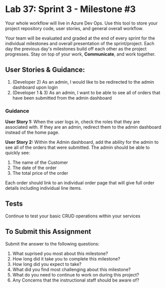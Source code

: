# Lab 37: Sprint 3 - Milestone #3

Your whole workflow will live in Azure Dev Ops. Use this tool to store your project repository code, user stories, and general overall workflow. 

Your team will be evaluated and graded at the end of every sprint for the individual milestones and overall presentation of the sprint/project. Each day the previous day's milestones build off each other as the project progresses. Stay on top of your work, **Communicate**, and work together.

## User Stories & Guidance:

1. (Developer 2) As an admin, I would like to be redirected to the admin dashboard upon login
1. (Developer 1 & 3) As an admin, I want to be able to see all of orders that have been submitted from the admin dashboard

### Guidance

**User Story 1:** When the user logs in, check the roles that they are associated with. If they are an admin, redirect them to the admin dashboard instead of the home page. 

**User Story 2:**  Within the Admin dashboard, add the ability for the admin to see all of the orders that were submitted. The admin should be able to quickly see:
1. The name of the Customer
2. The date of the order
3. The total price of the order

Each order should link to an individual order page that will give full order details including individual line items. 

## Tests

Continue to test your basic CRUD operations within your services

## To Submit this Assignment

Submit the answer to the following questions:
1. What suprised you most about this milestone?
1. How long did it take you to complete this milestone?
1. How long did you expect to take?
1. What did you find most challenging about this milestone?
1. What do you need to continue to work on during this project?
1. Any Concerns that the instructional staff should be aware of?
